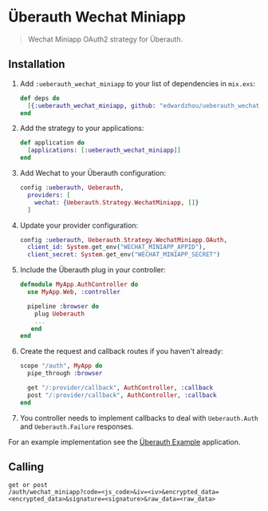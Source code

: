 # Überauth Wechat Miniapp

> Wechat Miniapp OAuth2 strategy for Überauth.

## Installation

1. Add `:ueberauth_wechat_miniapp` to your list of dependencies in `mix.exs`:

    ```elixir
    def deps do
      [{:ueberauth_wechat_miniapp, github: "edwardzhou/ueberauth_wechat_miniapp"}]
    end
    ```

1. Add the strategy to your applications:

    ```elixir
    def application do
      [applications: [:ueberauth_wechat_miniapp]]
    end
    ```

1. Add Wechat to your Überauth configuration:

    ```elixir
    config :ueberauth, Ueberauth,
      providers: [
        wechat: {Ueberauth.Strategy.WechatMiniapp, []}
      ]
    ```

1.  Update your provider configuration:

    ```elixir
    config :ueberauth, Ueberauth.Strategy.WechatMiniapp.OAuth,
      client_id: System.get_env("WECHAT_MINIAPP_APPID"),
      client_secret: System.get_env("WECHAT_MINIAPP_SECRET")
    ```

1.  Include the Überauth plug in your controller:

    ```elixir
    defmodule MyApp.AuthController do
      use MyApp.Web, :controller

      pipeline :browser do
        plug Ueberauth
        ...
       end
    end
    ```

1.  Create the request and callback routes if you haven't already:

    ```elixir
    scope "/auth", MyApp do
      pipe_through :browser

      get "/:provider/callback", AuthController, :callback
      post "/:provider/callback", AuthController, :callback
    end
    ```

1. You controller needs to implement callbacks to deal with `Ueberauth.Auth` and `Ueberauth.Failure` responses.

For an example implementation see the [Überauth Example](https://github.com/ueberauth/ueberauth_example) application.

## Calling
    get or post
    /auth/wechat_miniapp?code=<js_code>&iv=<iv>&encrypted_data=<encrypted_data>&signature=<signature>&raw_data=<raw_data>

